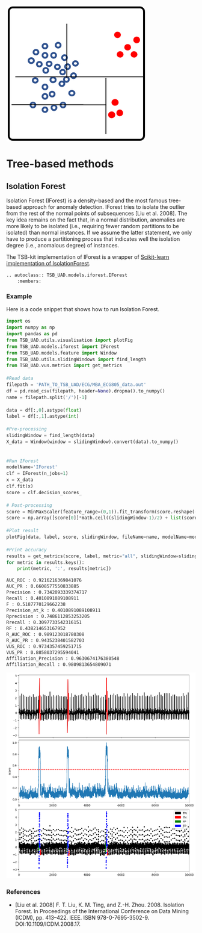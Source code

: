 ![icon](../../assets/method_icons/tree.png "icon")
# Tree-based methods


## Isolation Forest

Isolation Forest (IForest) is a density-based and the most famous tree-based approach for anomaly detection. IForest tries to isolate the outlier from the rest of the normal points of subsequences [Liu et al. 2008].
The key idea remains on the fact that, in a normal distribution, anomalies are more likely to be isolated (i.e., requiring fewer random partitions to be isolated) than normal instances. 
If we assume the latter statement, we only have to produce a partitioning process that indicates well the isolation degree (i.e., anomalous degree) of instances.

The TSB-kit implementation of IForest is a wrapper of [Scikit-learn implementation of IsolationForest](https://scikit-learn.org/stable/modules/generated/sklearn.ensemble.IsolationForest.html).

```{eval-rst}  
.. autoclass:: TSB_UAD.models.iforest.IForest
    :members:

```

### Example

Here is a code snippet that shows how to run Isolation Forest.

```python
import os
import numpy as np
import pandas as pd
from TSB_UAD.utils.visualisation import plotFig
from TSB_UAD.models.iforest import IForest
from TSB_UAD.models.feature import Window
from TSB_UAD.utils.slidingWindows import find_length
from TSB_UAD.vus.metrics import get_metrics

#Read data
filepath = 'PATH_TO_TSB_UAD/ECG/MBA_ECG805_data.out'
df = pd.read_csv(filepath, header=None).dropna().to_numpy()
name = filepath.split('/')[-1]

data = df[:,0].astype(float)
label = df[:,1].astype(int)

#Pre-processing    
slidingWindow = find_length(data)
X_data = Window(window = slidingWindow).convert(data).to_numpy()


#Run IForest
modelName='IForest'
clf = IForest(n_jobs=1)
x = X_data
clf.fit(x)
score = clf.decision_scores_

# Post-processing
score = MinMaxScaler(feature_range=(0,1)).fit_transform(score.reshape(-1,1)).ravel()
score = np.array([score[0]]*math.ceil((slidingWindow-1)/2) + list(score) + [score[-1]]*((slidingWindow-1)//2))

#Plot result
plotFig(data, label, score, slidingWindow, fileName=name, modelName=modelName) 

#Print accuracy
results = get_metrics(score, label, metric="all", slidingWindow=slidingWindow)
for metric in results.keys():
    print(metric, ':', results[metric])
```
```
AUC_ROC : 0.9216216369841076
AUC_PR : 0.6608577550833885
Precision : 0.7342093339374717
Recall : 0.4010891089108911
F : 0.5187770129662238
Precision_at_k : 0.4010891089108911
Rprecision : 0.7486112853253205
Rrecall : 0.3097733542316151
RF : 0.438214653167952
R_AUC_ROC : 0.989123018780308
R_AUC_PR : 0.9435238401582703
VUS_ROC : 0.9734357459251715
VUS_PR : 0.8858037295594041
Affiliation_Precision : 0.9630674176380548
Affiliation_Recall : 0.9809813654809071
```
![Result](../../assets/method_results/IForest.png "Iforest Result")

### References

* [Liu et al. 2008] F. T. Liu, K. M. Ting, and Z.-H. Zhou. 2008. Isolation Forest. In Proceedings of the International Conference on Data Mining (ICDM), pp. 413–422. IEEE. ISBN 978-0-7695-3502-9. DOI:10.1109/ICDM.2008.17.
